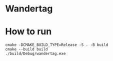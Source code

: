 # Wandertag

# How to run
```
cmake -DCMAKE_BUILD_TYPE=Release -S . -B build
cmake --build build
./build/Debug/wandertag.exe
```
